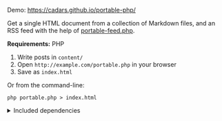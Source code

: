 Demo: https://cadars.github.io/portable-php/

Get a single HTML document from a collection of Markdown files, and an RSS feed with the help of [portable-feed.php](https://gist.github.com/cadars/c1c2d4bad67e176ef833511385bc888c).

**Requirements:** PHP

1. Write posts in `content/`
2. Open `http://example.com/portable.php` in your browser
3. Save as `index.html`


Or from the command-line:

```
php portable.php > index.html
```

<details>
<summary>Included dependencies</summary>

<br>

- [Parsedown](https://parsedown.org/) converts Markdown to HTML.
- [ParsedownExtra](https://github.com/erusev/parsedown-extra) adds support for footnotes, abbreviations, definition lists, tables, `class` and `id` attributes, fenced code blocks, and Markdown inside HTML blocks.
- [ParsedownExtraPlugin](https://github.com/taufik-nurrohman/parsedown-extra-plugin) adds `loading="lazy"` to images, figure and figcaption elements, and more. Can be used for [syntax highlighting](https://github.com/taufik-nurrohman/parsedown-extra-plugin#custom-code-block-contents).

</details>
